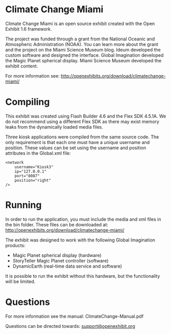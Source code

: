 # Climate Change Miami

Climate Change Miami is an open source exhibit created with the Open Exhibit 1.6 framework. 

The project was funded through a grant from the National Oceanic and Atmospheric Administration (NOAA). You can learn more about the grant and the project on the Miami Science Museum blog. Ideum developed the custom software and designed the interface. Global Imagination developed the Magic Planet spherical display. Miami Science Museum developed the exhibit content. 

For more information see: http://openexhibits.org/download/climatechange-miami/

# Compiling

This exhibit was created using Flash Builder 4.6 and the Flex SDK 4.5.1A. We do not recommend using a different Flex SDK as there may exist memory leaks from the dynamically loaded media files.

Three kiosk applications were compiled from the same source code. The only requirement is that each one must have a unique username and position. These values can be set using the username and position attributes in the Global.xml file:

	<network 
		username="Kiosk3"
		ip="127.0.0.1"
		port="8087"
		position="right"
	/>

# Running

In order to run the application, you must include the media and xml files in the bin folder. These files can be downloaded at: http://openexhibits.org/download/climatechange-miami/

The exhibit was designed to work with the following Global Imagination products:

- Magic Planet spherical display (hardware)
- StoryTeller Magic Planet controller (software)
- DynamicEarth (real-time data service and software)

It is possible to run the exhibit without this hardware, but the functionality will be limited.

# Questions 

For more information see the manual: ClimateChange-Manual.pdf

Questions can be directed towards: support@openexhibit.org